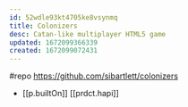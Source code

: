 ```yaml
---
id: 52wdle93kt4705ke8vsynmq
title: Colonizers
desc: Catan-like multiplayer HTML5 game
updated: 1672099366339
created: 1672099072431
---
```


#repo https://github.com/sibartlett/colonizers

- [[p.builtOn]] [[prdct.hapi]]